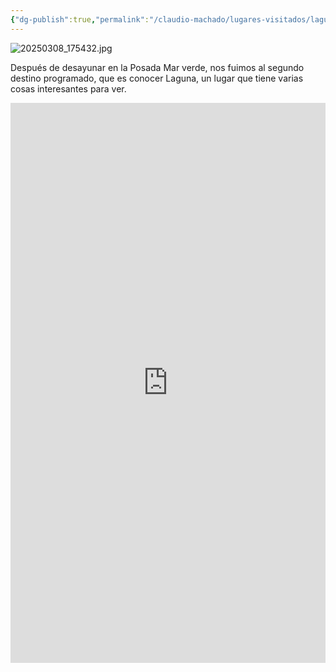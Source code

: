 ```yaml
---
{"dg-publish":true,"permalink":"/claudio-machado/lugares-visitados/laguna/"}
---
```


![20250308_175432.jpg](/img/user/Personal/Im%C3%A1genes/20250308_175432.jpg)

Después de desayunar en la Posada Mar verde, nos fuimos al segundo destino programado, que es conocer Laguna, un lugar que tiene varias cosas interesantes para ver.

<div style="position: relative; width: 100%; padding-bottom: 177.78%; height: 0; overflow: hidden;">
  <iframe 
    style="position: absolute; top: 0; left: 0; width: 100%; height: 100%;" 
    src="https://www.youtube.com/embed/QyEq_bJwcMs" 
    frameborder="0" allowfullscreen>
  </iframe>
</div>